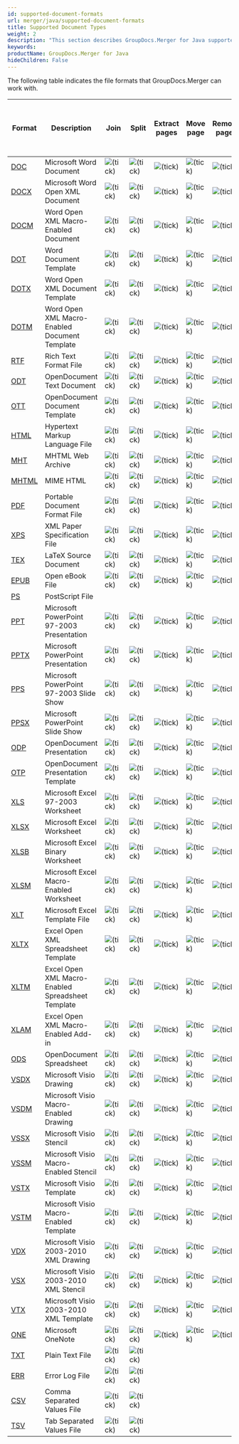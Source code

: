 ```yaml
---
id: supported-document-formats
url: merger/java/supported-document-formats
title: Supported Document Types
weight: 2
description: "This section describes GroupDocs.Merger for Java supported document types"
keywords: 
productName: GroupDocs.Merger for Java
hideChildren: False
---
```

The following table indicates the file formats that GroupDocs.Merger can work with.

| Format | Description | Join | Split | Extract pages | Move page | Remove pages | Swap pages | Change page orientation | Rotate pages | Import document | Cross-format merge to PDF / XPS | Cross-format merge to DOC / DOCX |
| --- | --- | --- | --- | --- | --- | --- | --- | --- | --- | --- | --- | --- |
| [DOC](https://docs.fileformat.com/word-processing/doc/) | Microsoft Word Document | ![(tick)](/merger/net/images/check.png) | ![(tick)](/merger/net/images/check.png) | ![(tick)](/merger/net/images/check.png) | ![(tick)](/merger/net/images/check.png) | ![(tick)](/merger/net/images/check.png) | ![(tick)](/merger/net/images/check.png) | ![(tick)](/merger/net/images/check.png) |   | ![(tick)](/merger/net/images/check.png) | ![(tick)](/merger/net/images/check.png) | ![(tick)](/merger/net/images/check.png) |
| [DOCX](https://docs.fileformat.com/word-processing/docx/) | Microsoft Word Open XML Document | ![(tick)](/merger/net/images/check.png) | ![(tick)](/merger/net/images/check.png) | ![(tick)](/merger/net/images/check.png) | ![(tick)](/merger/net/images/check.png) | ![(tick)](/merger/net/images/check.png) | ![(tick)](/merger/net/images/check.png) | ![(tick)](/merger/net/images/check.png) |   | ![(tick)](/merger/net/images/check.png) | ![(tick)](/merger/net/images/check.png) | ![(tick)](/merger/net/images/check.png) |
| [DOCM](https://docs.fileformat.com/word-processing/docm/) | Word Open XML Macro-Enabled Document | ![(tick)](/merger/net/images/check.png) | ![(tick)](/merger/net/images/check.png) | ![(tick)](/merger/net/images/check.png) | ![(tick)](/merger/net/images/check.png) | ![(tick)](/merger/net/images/check.png) | ![(tick)](/merger/net/images/check.png) | ![(tick)](/merger/net/images/check.png) |   | ![(tick)](/merger/net/images/check.png) | ![(tick)](/merger/net/images/check.png) |   |
| [DOT](https://docs.fileformat.com/word-processing/dot/) | Word Document Template | ![(tick)](/merger/net/images/check.png) | ![(tick)](/merger/net/images/check.png) | ![(tick)](/merger/net/images/check.png) | ![(tick)](/merger/net/images/check.png) | ![(tick)](/merger/net/images/check.png) | ![(tick)](/merger/net/images/check.png) | ![(tick)](/merger/net/images/check.png) |   | ![(tick)](/merger/net/images/check.png) | ![(tick)](/merger/net/images/check.png) |   |
| [DOTX](https://docs.fileformat.com/word-processing/dotx/) | Word Open XML Document Template | ![(tick)](/merger/net/images/check.png) | ![(tick)](/merger/net/images/check.png) | ![(tick)](/merger/net/images/check.png) | ![(tick)](/merger/net/images/check.png) | ![(tick)](/merger/net/images/check.png) | ![(tick)](/merger/net/images/check.png) | ![(tick)](/merger/net/images/check.png) |   | ![(tick)](/merger/net/images/check.png) | ![(tick)](/merger/net/images/check.png) |   |
| [DOTM](https://docs.fileformat.com/word-processing/dotm/) | Word Open XML Macro-Enabled Document Template | ![(tick)](/merger/net/images/check.png) | ![(tick)](/merger/net/images/check.png) | ![(tick)](/merger/net/images/check.png) | ![(tick)](/merger/net/images/check.png) | ![(tick)](/merger/net/images/check.png) | ![(tick)](/merger/net/images/check.png) | ![(tick)](/merger/net/images/check.png) |   | ![(tick)](/merger/net/images/check.png) | ![(tick)](/merger/net/images/check.png) |   |
| [RTF](https://docs.fileformat.com/word-processing/rtf/) | Rich Text Format File | ![(tick)](/merger/net/images/check.png) | ![(tick)](/merger/net/images/check.png) | ![(tick)](/merger/net/images/check.png) | ![(tick)](/merger/net/images/check.png) | ![(tick)](/merger/net/images/check.png) | ![(tick)](/merger/net/images/check.png) | ![(tick)](/merger/net/images/check.png) |   | ![(tick)](/merger/net/images/check.png) | ![(tick)](/merger/net/images/check.png) |   |
| [ODT](https://docs.fileformat.com/word-processing/odt/) | OpenDocument Text Document | ![(tick)](/merger/net/images/check.png) | ![(tick)](/merger/net/images/check.png) | ![(tick)](/merger/net/images/check.png) | ![(tick)](/merger/net/images/check.png) | ![(tick)](/merger/net/images/check.png) | ![(tick)](/merger/net/images/check.png) | ![(tick)](/merger/net/images/check.png) |   | ![(tick)](/merger/net/images/check.png) | ![(tick)](/merger/net/images/check.png) |   |
| [OTT](https://docs.fileformat.com/word-processing/ott/) | OpenDocument Document Template | ![(tick)](/merger/net/images/check.png) | ![(tick)](/merger/net/images/check.png) | ![(tick)](/merger/net/images/check.png) | ![(tick)](/merger/net/images/check.png) | ![(tick)](/merger/net/images/check.png) | ![(tick)](/merger/net/images/check.png) | ![(tick)](/merger/net/images/check.png) |   | ![(tick)](/merger/net/images/check.png) | ![(tick)](/merger/net/images/check.png) |   |
| [HTML](https://docs.fileformat.com/web/html/) | Hypertext Markup Language File | ![(tick)](/merger/net/images/check.png) | ![(tick)](/merger/net/images/check.png) | ![(tick)](/merger/net/images/check.png) | ![(tick)](/merger/net/images/check.png) | ![(tick)](/merger/net/images/check.png) | ![(tick)](/merger/net/images/check.png) | ![(tick)](/merger/net/images/check.png) |   |   | ![(tick)](/merger/net/images/check.png) |   |
| [MHT](https://docs.fileformat.com/web/mhtml/) | MHTML Web Archive | ![(tick)](/merger/net/images/check.png) | ![(tick)](/merger/net/images/check.png) | ![(tick)](/merger/net/images/check.png) | ![(tick)](/merger/net/images/check.png) | ![(tick)](/merger/net/images/check.png) | ![(tick)](/merger/net/images/check.png) | ![(tick)](/merger/net/images/check.png) |   |   |   |   |
| [MHTML](https://docs.fileformat.com/web/mhtml/) | MIME HTML | ![(tick)](/merger/net/images/check.png) | ![(tick)](/merger/net/images/check.png) | ![(tick)](/merger/net/images/check.png) | ![(tick)](/merger/net/images/check.png) | ![(tick)](/merger/net/images/check.png) | ![(tick)](/merger/net/images/check.png) | ![(tick)](/merger/net/images/check.png) |   |   |   |   |
| [PDF](https://docs.fileformat.com/view/pdf/) | Portable Document Format File | ![(tick)](/merger/net/images/check.png) | ![(tick)](/merger/net/images/check.png) | ![(tick)](/merger/net/images/check.png) | ![(tick)](/merger/net/images/check.png) | ![(tick)](/merger/net/images/check.png) | ![(tick)](/merger/net/images/check.png) | ![(tick)](/merger/net/images/check.png) | ![(tick)](/merger/net/images/check.png) | ![(tick)](/merger/net/images/check.png) | ![(tick)](/merger/net/images/check.png) | ![(tick)](/merger/net/images/check.png) |
| [XPS](https://docs.fileformat.com/page-description-language/xps/) | XML Paper Specification File | ![(tick)](/merger/net/images/check.png) | ![(tick)](/merger/net/images/check.png) | ![(tick)](/merger/net/images/check.png) | ![(tick)](/merger/net/images/check.png) | ![(tick)](/merger/net/images/check.png) | ![(tick)](/merger/net/images/check.png) | ![(tick)](/merger/net/images/check.png) | ![(tick)](/merger/net/images/check.png) |   | ![(tick)](/merger/net/images/check.png) | ![(tick)](/merger/net/images/check.png) |
| [TEX](https://docs.fileformat.com/page-description-language/tex/) | LaTeX Source Document | ![(tick)](/merger/net/images/check.png) | ![(tick)](/merger/net/images/check.png) | ![(tick)](/merger/net/images/check.png) | ![(tick)](/merger/net/images/check.png) | ![(tick)](/merger/net/images/check.png) | ![(tick)](/merger/net/images/check.png) | ![(tick)](/merger/net/images/check.png) | ![(tick)](/merger/net/images/check.png) |   | ![(tick)](/merger/net/images/check.png) | ![(tick)](/merger/net/images/check.png) |
| [EPUB](https://docs.fileformat.com/ebook/epub/) | Open eBook File | ![(tick)](/merger/net/images/check.png) | ![(tick)](/merger/net/images/check.png) | ![(tick)](/merger/net/images/check.png) | ![(tick)](/merger/net/images/check.png) | ![(tick)](/merger/net/images/check.png) | ![(tick)](/merger/net/images/check.png) | ![(tick)](/merger/net/images/check.png) | ![(tick)](/merger/net/images/check.png) |   | ![(tick)](/merger/net/images/check.png) | ![(tick)](/merger/net/images/check.png) |
| [PS](https://docs.fileformat.com/page-description-language/ps/) | PostScript File |   |   |   |   |   |   |   |   |   |   |   |
| [PPT](https://docs.fileformat.com/presentation/ppt/) | Microsoft PowerPoint 97-2003 Presentation | ![(tick)](/merger/net/images/check.png) | ![(tick)](/merger/net/images/check.png) | ![(tick)](/merger/net/images/check.png) | ![(tick)](/merger/net/images/check.png) | ![(tick)](/merger/net/images/check.png) | ![(tick)](/merger/net/images/check.png) | ![(tick)](/merger/net/images/check.png) |   | ![(tick)](/merger/net/images/check.png) | ![(tick)](/merger/net/images/check.png) |   |
| [PPTX](https://docs.fileformat.com/presentation/pptx/) | Microsoft PowerPoint Presentation | ![(tick)](/merger/net/images/check.png) | ![(tick)](/merger/net/images/check.png) | ![(tick)](/merger/net/images/check.png) | ![(tick)](/merger/net/images/check.png) | ![(tick)](/merger/net/images/check.png) | ![(tick)](/merger/net/images/check.png) | ![(tick)](/merger/net/images/check.png) |   | ![(tick)](/merger/net/images/check.png) | ![(tick)](/merger/net/images/check.png) |   |
| [PPS](https://docs.fileformat.com/presentation/pps/) | Microsoft PowerPoint 97-2003 Slide Show | ![(tick)](/merger/net/images/check.png) | ![(tick)](/merger/net/images/check.png) | ![(tick)](/merger/net/images/check.png) | ![(tick)](/merger/net/images/check.png) | ![(tick)](/merger/net/images/check.png) | ![(tick)](/merger/net/images/check.png) | ![(tick)](/merger/net/images/check.png) |   | ![(tick)](/merger/net/images/check.png) | ![(tick)](/merger/net/images/check.png) |   |
| [PPSX](https://docs.fileformat.com/presentation/ppsx/) | Microsoft PowerPoint Slide Show | ![(tick)](/merger/net/images/check.png) | ![(tick)](/merger/net/images/check.png) | ![(tick)](/merger/net/images/check.png) | ![(tick)](/merger/net/images/check.png) | ![(tick)](/merger/net/images/check.png) | ![(tick)](/merger/net/images/check.png) | ![(tick)](/merger/net/images/check.png) |   | ![(tick)](/merger/net/images/check.png) | ![(tick)](/merger/net/images/check.png) |   |
| [ODP](https://docs.fileformat.com/presentation/odp/) | OpenDocument Presentation | ![(tick)](/merger/net/images/check.png) | ![(tick)](/merger/net/images/check.png) | ![(tick)](/merger/net/images/check.png) | ![(tick)](/merger/net/images/check.png) | ![(tick)](/merger/net/images/check.png) | ![(tick)](/merger/net/images/check.png) | ![(tick)](/merger/net/images/check.png) |   | ![(tick)](/merger/net/images/check.png) | ![(tick)](/merger/net/images/check.png) |   |
| [OTP](https://docs.fileformat.com/presentation/otp/) | OpenDocument Presentation Template | ![(tick)](/merger/net/images/check.png) | ![(tick)](/merger/net/images/check.png) | ![(tick)](/merger/net/images/check.png) | ![(tick)](/merger/net/images/check.png) | ![(tick)](/merger/net/images/check.png) | ![(tick)](/merger/net/images/check.png) | ![(tick)](/merger/net/images/check.png) |   | ![(tick)](/merger/net/images/check.png) | ![(tick)](/merger/net/images/check.png) |   |
| [XLS](https://docs.fileformat.com/spreadsheet/xls/) | Microsoft Excel 97-2003 Worksheet | ![(tick)](/merger/net/images/check.png) | ![(tick)](/merger/net/images/check.png) | ![(tick)](/merger/net/images/check.png) | ![(tick)](/merger/net/images/check.png) | ![(tick)](/merger/net/images/check.png) | ![(tick)](/merger/net/images/check.png) | ![(tick)](/merger/net/images/check.png) |   | ![(tick)](/merger/net/images/check.png) | ![(tick)](/merger/net/images/check.png) |   |
| [XLSX](https://docs.fileformat.com/spreadsheet/xlsx/) | Microsoft Excel Worksheet | ![(tick)](/merger/net/images/check.png) | ![(tick)](/merger/net/images/check.png) | ![(tick)](/merger/net/images/check.png) | ![(tick)](/merger/net/images/check.png) | ![(tick)](/merger/net/images/check.png) | ![(tick)](/merger/net/images/check.png) | ![(tick)](/merger/net/images/check.png) |   | ![(tick)](/merger/net/images/check.png) | ![(tick)](/merger/net/images/check.png) |   |
| [XLSB](https://docs.fileformat.com/spreadsheet/xlsb/) | Microsoft Excel Binary Worksheet | ![(tick)](/merger/net/images/check.png) | ![(tick)](/merger/net/images/check.png) | ![(tick)](/merger/net/images/check.png) | ![(tick)](/merger/net/images/check.png) | ![(tick)](/merger/net/images/check.png) | ![(tick)](/merger/net/images/check.png) | ![(tick)](/merger/net/images/check.png) |   | ![(tick)](/merger/net/images/check.png) | ![(tick)](/merger/net/images/check.png) |   |
| [XLSM](https://docs.fileformat.com/spreadsheet/xlsm/) | Microsoft Excel Macro-Enabled Worksheet | ![(tick)](/merger/net/images/check.png) | ![(tick)](/merger/net/images/check.png) | ![(tick)](/merger/net/images/check.png) | ![(tick)](/merger/net/images/check.png) | ![(tick)](/merger/net/images/check.png) | ![(tick)](/merger/net/images/check.png) | ![(tick)](/merger/net/images/check.png) |   | ![(tick)](/merger/net/images/check.png) | ![(tick)](/merger/net/images/check.png) |   |
| [XLT](https://docs.fileformat.com/spreadsheet/xlt/) | Microsoft Excel Template File | ![(tick)](/merger/net/images/check.png) | ![(tick)](/merger/net/images/check.png) | ![(tick)](/merger/net/images/check.png) | ![(tick)](/merger/net/images/check.png) | ![(tick)](/merger/net/images/check.png) | ![(tick)](/merger/net/images/check.png) | ![(tick)](/merger/net/images/check.png) |   | ![(tick)](/merger/net/images/check.png) | ![(tick)](/merger/net/images/check.png) |   |
| [XLTX](https://docs.fileformat.com/spreadsheet/xltx/) | Excel Open XML Spreadsheet Template | ![(tick)](/merger/net/images/check.png) | ![(tick)](/merger/net/images/check.png) | ![(tick)](/merger/net/images/check.png) | ![(tick)](/merger/net/images/check.png) | ![(tick)](/merger/net/images/check.png) | ![(tick)](/merger/net/images/check.png) | ![(tick)](/merger/net/images/check.png) |   | ![(tick)](/merger/net/images/check.png) | ![(tick)](/merger/net/images/check.png) |   |
| [XLTM](https://docs.fileformat.com/spreadsheet/xltm/) | Excel Open XML Macro-Enabled Spreadsheet Template | ![(tick)](/merger/net/images/check.png) | ![(tick)](/merger/net/images/check.png) | ![(tick)](/merger/net/images/check.png) | ![(tick)](/merger/net/images/check.png) | ![(tick)](/merger/net/images/check.png) | ![(tick)](/merger/net/images/check.png) | ![(tick)](/merger/net/images/check.png) |   | ![(tick)](/merger/net/images/check.png) | ![(tick)](/merger/net/images/check.png) |   |
| [XLAM](https://docs.fileformat.com/spreadsheet/xlam/) | Excel Open XML Macro-Enabled Add-in | ![(tick)](/merger/net/images/check.png) | ![(tick)](/merger/net/images/check.png) | ![(tick)](/merger/net/images/check.png) | ![(tick)](/merger/net/images/check.png) | ![(tick)](/merger/net/images/check.png) | ![(tick)](/merger/net/images/check.png) | ![(tick)](/merger/net/images/check.png) |   | ![(tick)](/merger/net/images/check.png) | ![(tick)](/merger/net/images/check.png) |   |
| [ODS](https://docs.fileformat.com/spreadsheet/ods/) | OpenDocument Spreadsheet | ![(tick)](/merger/net/images/check.png) | ![(tick)](/merger/net/images/check.png) | ![(tick)](/merger/net/images/check.png) | ![(tick)](/merger/net/images/check.png) | ![(tick)](/merger/net/images/check.png) | ![(tick)](/merger/net/images/check.png) | ![(tick)](/merger/net/images/check.png) |   | ![(tick)](/merger/net/images/check.png) | ![(tick)](/merger/net/images/check.png) |   |
| [VSDX](https://docs.fileformat.com/image/vsdx/) | Microsoft Visio Drawing | ![(tick)](/merger/net/images/check.png) | ![(tick)](/merger/net/images/check.png) | ![(tick)](/merger/net/images/check.png) | ![(tick)](/merger/net/images/check.png) | ![(tick)](/merger/net/images/check.png) | ![(tick)](/merger/net/images/check.png) | ![(tick)](/merger/net/images/check.png) |   | ![(tick)](/merger/net/images/check.png) |   |   |
| [VSDM](https://docs.fileformat.com/image/vsdm/) | Microsoft Visio Macro-Enabled Drawing | ![(tick)](/merger/net/images/check.png) | ![(tick)](/merger/net/images/check.png) | ![(tick)](/merger/net/images/check.png) | ![(tick)](/merger/net/images/check.png) | ![(tick)](/merger/net/images/check.png) | ![(tick)](/merger/net/images/check.png) | ![(tick)](/merger/net/images/check.png) |   | ![(tick)](/merger/net/images/check.png) |   |   |
| [VSSX](https://docs.fileformat.com/image/vssx/) | Microsoft Visio Stencil | ![(tick)](/merger/net/images/check.png) | ![(tick)](/merger/net/images/check.png) | ![(tick)](/merger/net/images/check.png) | ![(tick)](/merger/net/images/check.png) | ![(tick)](/merger/net/images/check.png) | ![(tick)](/merger/net/images/check.png) | ![(tick)](/merger/net/images/check.png) |   | ![(tick)](/merger/net/images/check.png) |   |   |
| [VSSM](https://docs.fileformat.com/image/vssm/) | Microsoft Visio Macro-Enabled Stencil | ![(tick)](/merger/net/images/check.png) | ![(tick)](/merger/net/images/check.png) | ![(tick)](/merger/net/images/check.png) | ![(tick)](/merger/net/images/check.png) | ![(tick)](/merger/net/images/check.png) | ![(tick)](/merger/net/images/check.png) | ![(tick)](/merger/net/images/check.png) |   | ![(tick)](/merger/net/images/check.png) |   |   |
| [VSTX](https://docs.fileformat.com/image/vstx/) | Microsoft Visio Template | ![(tick)](/merger/net/images/check.png) | ![(tick)](/merger/net/images/check.png) | ![(tick)](/merger/net/images/check.png) | ![(tick)](/merger/net/images/check.png) | ![(tick)](/merger/net/images/check.png) | ![(tick)](/merger/net/images/check.png) | ![(tick)](/merger/net/images/check.png) |   | ![(tick)](/merger/net/images/check.png) |   |   |
| [VSTM](https://docs.fileformat.com/image/vstm/) | Microsoft Visio Macro-Enabled Template | ![(tick)](/merger/net/images/check.png) | ![(tick)](/merger/net/images/check.png) | ![(tick)](/merger/net/images/check.png) | ![(tick)](/merger/net/images/check.png) | ![(tick)](/merger/net/images/check.png) | ![(tick)](/merger/net/images/check.png) | ![(tick)](/merger/net/images/check.png) |   | ![(tick)](/merger/net/images/check.png) |   |   |
| [VDX](https://docs.fileformat.com/image/vdx/) | Microsoft Visio 2003-2010 XML Drawing | ![(tick)](/merger/net/images/check.png) | ![(tick)](/merger/net/images/check.png) | ![(tick)](/merger/net/images/check.png) | ![(tick)](/merger/net/images/check.png) | ![(tick)](/merger/net/images/check.png) | ![(tick)](/merger/net/images/check.png) | ![(tick)](/merger/net/images/check.png) |   | ![(tick)](/merger/net/images/check.png) |   |   |
| [VSX](https://docs.fileformat.com/image/vsx/) | Microsoft Visio 2003-2010 XML Stencil | ![(tick)](/merger/net/images/check.png) | ![(tick)](/merger/net/images/check.png) | ![(tick)](/merger/net/images/check.png) | ![(tick)](/merger/net/images/check.png) | ![(tick)](/merger/net/images/check.png) | ![(tick)](/merger/net/images/check.png) | ![(tick)](/merger/net/images/check.png) |   | ![(tick)](/merger/net/images/check.png) |   |   |
| [VTX](https://docs.fileformat.com/image/vtx/) | Microsoft Visio 2003-2010 XML Template | ![(tick)](/merger/net/images/check.png) | ![(tick)](/merger/net/images/check.png) | ![(tick)](/merger/net/images/check.png) | ![(tick)](/merger/net/images/check.png) | ![(tick)](/merger/net/images/check.png) | ![(tick)](/merger/net/images/check.png) | ![(tick)](/merger/net/images/check.png) |   | ![(tick)](/merger/net/images/check.png) |   |   |
| [ONE](https://docs.fileformat.com/note-taking/one/) | Microsoft OneNote | ![(tick)](/merger/net/images/check.png) | ![(tick)](/merger/net/images/check.png) | ![(tick)](/merger/net/images/check.png) | ![(tick)](/merger/net/images/check.png) | ![(tick)](/merger/net/images/check.png) | ![(tick)](/merger/net/images/check.png) | ![(tick)](/merger/net/images/check.png) |   |   |   |   |
| [TXT](https://docs.fileformat.com/word-processing/txt/) | Plain Text File | ![(tick)](/merger/net/images/check.png) | ![(tick)](/merger/net/images/check.png) |   |   |   |   |   |   |   |   |   |
| [ERR](https://docs.fileformat.com/misc/err/) | Error Log File | ![(tick)](/merger/net/images/check.png) | ![(tick)](/merger/net/images/check.png) |   |   |   |   |   |   |   |   |   |
| [CSV](https://docs.fileformat.com/spreadsheet/csv/) | Comma Separated Values File | ![(tick)](/merger/net/images/check.png) | ![(tick)](/merger/net/images/check.png) |   |   |   |   |   |   |   |   |   |
| [TSV](https://docs.fileformat.com/spreadsheet/tsv/) | Tab Separated Values File | ![(tick)](/merger/net/images/check.png) | ![(tick)](/merger/net/images/check.png) |   |   |   |   |   |   |   |   |   |
